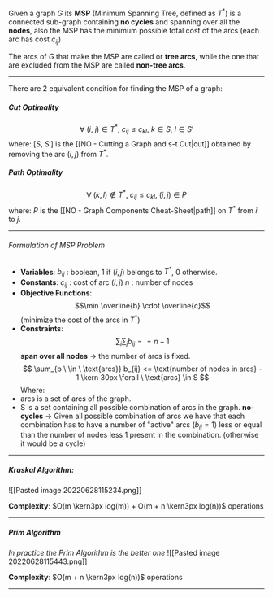 Given a graph $G$ its **MSP** (Minimum Spanning Tree, defined as $T^*$) is a connected sub-graph containing **no cycles** and spanning over all the **nodes**, also the MSP has the minimum possible total cost of the arcs (each arc has cost $c_{ij}$)

The arcs of $G$ that make the MSP are called or **tree arcs**, while the one that are excluded from the MSP are called **non-tree arcs**.

---
There are 2 equivalent condition for finding the MSP of a graph:
													<br>
##### Cut Optimality
$$\forall \ (i  ,\ j) \in T^* ,\ c_{ij} \le c_{kl} ,\ k \in S ,\ l \in S'$$
where: $\left[ S ,\ S' \right]$ is the [[NO - Cutting a Graph and s-t Cut|cut]] obtained by removing the arc $(i, j)$ from $T^*$.
													<br>
##### Path Optimality
$$
\forall \ (k,l) \notin T^* ,\ c_{ij} \le c_{kl} ,\ (i, j) \in P
$$
where: $P$ is the [[NO - Graph Components Cheat-Sheet|path]] on $T^*$ from $i$ to $j$.

---
###### Formulation of MSP Problem
- **Variables**:
$b_{ij}$ : boolean, $1$ if $(i,j)$ belongs to $T^*$, $0$ otherwise.
													<br>
- **Constants**:
$c_{ij}$ : cost of arc $(i,j)$
$n$ : number of nodes
													<br>
- **Objective Functions**:
$$\min \overline{b} \cdot \overline{c}$$
(minimize the cost of the arcs in $T^*$)
													<br>
- **Constraints**:
$$
\sum_i \sum_j b_{ij} == n - 1
$$
**span over all nodes** -> the number of arcs is fixed.
$$
\sum_{b \ \in \ \text{arcs}} b_{ij} <= \text{number of nodes in arcs} - 1 \kern 30px \forall \ \text{arcs} \in S
$$
Where: 
- $\text{arcs}$ is a set of arcs of the graph.
- S is a set containing all possible combination of arcs in the graph. 
**no-cycles** -> Given all possible combination of arcs we have that each combination has to have a number of "active" arcs ($b_{ij} = 1$) less or equal than the number of nodes less $1$ present in the combination. (otherwise it would be a cycle)

---
##### Kruskal Algorithm:
![[Pasted image 20220628115234.png]]

**Complexity**: $O(m \kern3px log(m)) + O(m + n \kern3px log(n))$ operations

----
##### Prim Algorithm
*In practice the Prim Algorithm is the better one*
![[Pasted image 20220628115443.png]]

**Complexity**: $O(m + n \kern3px log(n))$ operations

---
